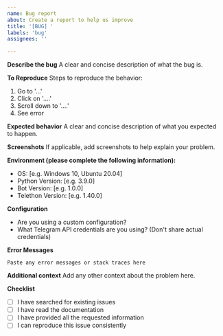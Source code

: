 ```yaml
---
name: Bug report
about: Create a report to help us improve
title: '[BUG] '
labels: 'bug'
assignees: ''

---
```


**Describe the bug**
A clear and concise description of what the bug is.

**To Reproduce**
Steps to reproduce the behavior:
1. Go to '...'
2. Click on '....'
3. Scroll down to '....'
4. See error

**Expected behavior**
A clear and concise description of what you expected to happen.

**Screenshots**
If applicable, add screenshots to help explain your problem.

**Environment (please complete the following information):**
 - OS: [e.g. Windows 10, Ubuntu 20.04]
 - Python Version: [e.g. 3.9.0]
 - Bot Version: [e.g. 1.0.0]
 - Telethon Version: [e.g. 1.40.0]

**Configuration**
- Are you using a custom configuration?
- What Telegram API credentials are you using? (Don't share actual credentials)

**Error Messages**
```
Paste any error messages or stack traces here
```

**Additional context**
Add any other context about the problem here.

**Checklist**
- [ ] I have searched for existing issues
- [ ] I have read the documentation
- [ ] I have provided all the requested information
- [ ] I can reproduce this issue consistently